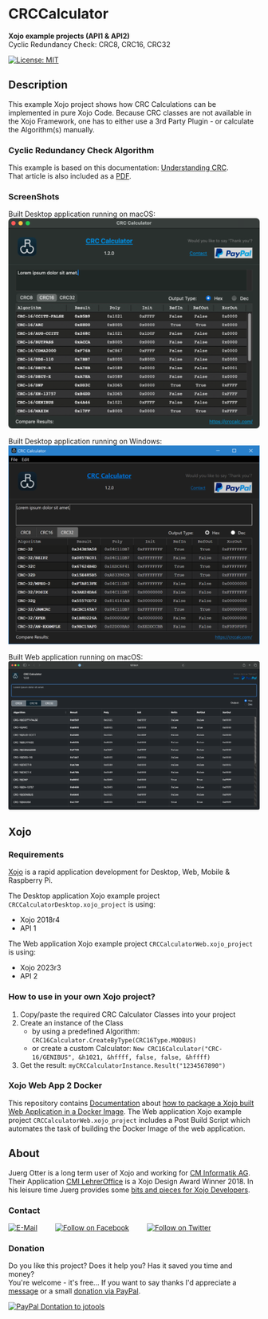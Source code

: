 # CRCCalculator
**Xojo example projects (API1 & API2)**  
Cyclic Redundancy Check: CRC8, CRC16, CRC32

[![License: MIT](https://img.shields.io/badge/License-MIT-green.svg)](LICENSE)

## Description
This example Xojo project shows how CRC Calculations can be implemented in pure Xojo Code.
Because CRC classes are not available in the Xojo Framework, one has to either use a 3rd Party Plugin - or calculate the Algorithm(s) manually.

### Cyclic Redundancy Check Algorithm
This example is based on this documentation: [Understanding CRC](http://www.sunshine2k.de/articles/coding/crc/understanding_crc.html).  
That article is also included as a [PDF](./docs/crc/Understanding_CRC.pdf).

### ScreenShots
Built Desktop application running on macOS:  
![ScreenShot: CRC16CalculatorDesktop](screenshots/CRC16Calculator.png?raw=true)

Built Desktop application running on Windows:  
![ScreenShot: CRC16CalculatorDesktop](screenshots/CRC32Calculator.png?raw=true)

Built Web application running on macOS:  
![ScreenShot: CRC16CalculatorWeb](screenshots/CRCCalculatorWeb.png?raw=true)

## Xojo
### Requirements
[Xojo](https://www.xojo.com/) is a rapid application development for Desktop, Web, Mobile & Raspberry Pi.  

The Desktop application Xojo example project `CRCCalculatorDesktop.xojo_project` is using:
- Xojo 2018r4
- API 1

The Web application Xojo example project `CRCCalculatorWeb.xojo_project` is using:
- Xojo 2023r3
- API 2

### How to use in your own Xojo project?
1. Copy/paste the required CRC Calculator Classes into your project
2. Create an instance of the Class
   - by using a predefined Algorithm: `CRC16Calculator.CreateByType(CRC16Type.MODBUS)`
   - or create a custom Calculator: `New CRC16Calculator("CRC-16/GENIBUS", &h1021, &hffff, false, false, &hffff)`
3. Get the result: `myCRCCalculatorInstance.Result("1234567890")`

### Xojo Web App 2 Docker
<a name="xojo2docker"></a>
This repository contains [Documentation](docs/xojo2docker/Xojo2Docker.pdf) about [how to package a Xojo built Web Application in a Docker Image](docs/xojo2docker/Xojo2Docker.pdf). The Web application Xojo example project `CRCCalculatorWeb.xojo_project` includes a Post Build Script which automates the task of building the Docker Image of the web application.

## About
Juerg Otter is a long term user of Xojo and working for [CM Informatik AG](https://cmiag.ch/). Their Application [CMI LehrerOffice](https://cmi-bildung.ch/) is a Xojo Design Award Winner 2018. In his leisure time Juerg provides some [bits and pieces for Xojo Developers](https://www.jo-tools.ch/).

### Contact
[![E-Mail](https://img.shields.io/static/v1?style=social&label=E-Mail&message=xojo@jo-tools.ch)](mailto:xojo@jo-tools.ch)
&emsp;&emsp;
[![Follow on Facebook](https://img.shields.io/static/v1?style=social&logo=facebook&label=Facebook&message=juerg.otter)](https://www.facebook.com/juerg.otter)
&emsp;&emsp;
[![Follow on Twitter](https://img.shields.io/twitter/follow/juergotter?style=social)](https://twitter.com/juergotter)

### Donation
Do you like this project? Does it help you? Has it saved you time and money?  
You're welcome - it's free... If you want to say thanks I'd appreciate a [message](mailto:xojo@jo-tools.ch) or a small [donation via PayPal](https://paypal.me/jotools).  

[![PayPal Dontation to jotools](https://img.shields.io/static/v1?style=social&logo=paypal&label=PayPal&message=jotools)](https://paypal.me/jotools)

